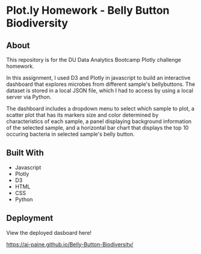 # Plot.ly Homework - Belly Button Biodiversity

## About
This repository is for the DU Data Analytics Bootcamp Plotly challenge homework.

In this assignment, I used D3 and Plotly in javascript to build an interactive dashboard that explores microbes from different sample's bellybuttons.  The dataset is stored in a local JSON file, which I had to access by using a local server via Python.

The dashboard includes a dropdown menu to select which sample to plot, a scatter plot that has its markers size and color determined by characteristics of each sample, a panel displaying background information of the selected sample, and a horizontal bar chart that displays the top 10 occuring bacteria in selected sample's belly button.

## Built With
* Javascript
* Plotly
* D3
* HTML
* CSS
* Python

## Deployment
View the deployed dasboard here!

https://aj-paine.github.io/Belly-Button-Biodiversity/


